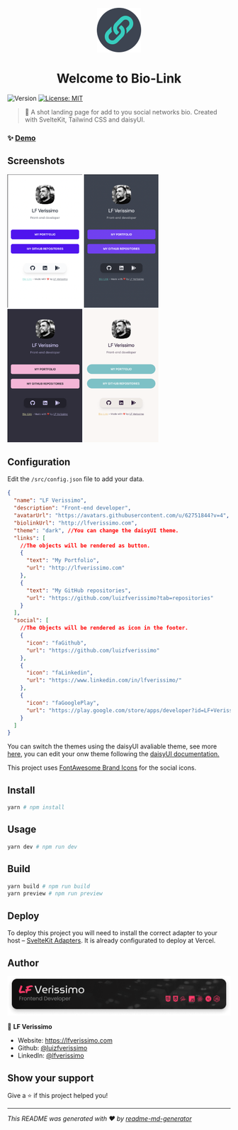 <p align="center">
  <img src="/static/android-chrome-192x192.png" width="100px"/>
</p>

<h1 align="center">Welcome to Bio-Link</h1>
<p>
  <img alt="Version" src="https://img.shields.io/badge/version-0.0.1-blue.svg?cacheSeconds=2592000" />
  <a href="#" target="_blank">
    <img alt="License: MIT" src="https://img.shields.io/badge/License-MIT-yellow.svg" />
  </a>
</p>

> 🔗 A shot landing page for add to you social networks bio. Created with SvelteKit, Tailwind CSS and daisyUI.

### ✨ [Demo](https://lfv-biolink.vercel.app/)

## Screenshots

<img src="/static/2.png" alt="Screenshot 2" height="300"/> <img src="/static/1.png" alt="Screenshot 1" height="300"/> <img src="/static/3.png" alt="Screenshot 3" height="300"/> <img src="/static/4.png" alt="Screenshot 4" height="300"/>

## Configuration

Edit the `/src/config.json` file to add your data.

```json
{
  "name": "LF Verissimo",
  "description": "Front-end developer",
  "avatarUrl": "https://avatars.githubusercontent.com/u/62751844?v=4",
  "biolinkUrl": "http://lfverissimo.com",
  "theme": "dark", //You can change the daisyUI theme.
  "links": [
    //The objects will be rendered as button.
    {
      "text": "My Portfolio",
      "url": "http://lfverissimo.com"
    },
    {
      "text": "My GitHub repositories",
      "url": "https://github.com/luizfverissimo?tab=repositories"
    }
  ],
  "social": [
    //The Objects will be rendered as icon in the footer.
    {
      "icon": "faGithub",
      "url": "https://github.com/luizfverissimo"
    },
    {
      "icon": "faLinkedin",
      "url": "https://www.linkedin.com/in/lfverissimo/"
    },
    {
      "icon": "faGooglePlay",
      "url": "https://play.google.com/store/apps/developer?id=LF+Verissimo"
    }
  ]
}
```

You can switch the themes using the daisyUI avaliable theme, see more [here](https://daisyui.com/docs/default-themes), you can edit your onw theme following the [daisyUI documentation.](https://daisyui.com/docs/add-themes)

This project uses [FontAwesome Brand Icons](https://www.npmjs.com/package/@fortawesome/free-brands-svg-icons) for the social icons.

## Install

```sh
yarn # npm install
```

## Usage

```sh
yarn dev # npm run dev
```

## Build

```sh
yarn build # npm run build
yarn preview # npm run preview
```

## Deploy

To deploy this project you will need to install the correct adapter to your host – [SvelteKit Adapters](https://kit.svelte.dev/docs#adapters). It is already configurated to deploy at Vercel.

## Author

[<img alt="Logo LF Verissimo - Front-end Developer" src="https://github.com/luizfverissimo/luizfverissimo/blob/8604eedb8ecf5eeb23f8ffae63cfdf8eba6513c3/banner.png?raw=true" />](https://lfverissimo.com)

👤 **LF Verissimo**

- Website: https://lfverissimo.com
- Github: [@luizfverissimo](https://github.com/luizfverissimo)
- LinkedIn: [@lfverissimo](https://linkedin.com/in/lfverissimo)

## Show your support

Give a ⭐️ if this project helped you!

---

_This README was generated with ❤️ by [readme-md-generator](https://github.com/kefranabg/readme-md-generator)_
